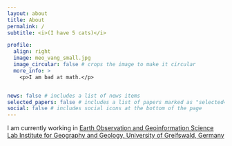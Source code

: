 ```yaml
---
layout: about
title: About
permalink: /
subtitle: <i>(I have 5 cats)</i>

profile:
  align: right
  image: meo_vang_small.jpg
  image_circular: false # crops the image to make it circular
  more_info: >
    <p>I am bad at math.</p>


news: false # includes a list of news items
selected_papers: false # includes a list of papers marked as "selected={true}"
social: false # includes social icons at the bottom of the page
---
```


I am currently working in <a href='https://geo.uni-greifswald.de/en/chairs/geographie/translate-to-english-fernerkundung-und-geoinformationsverarbeitung/'>Earth Observation and Geoinformation Science Lab Institute for Geography and Geology, University of Greifswald, Germany</a> 
